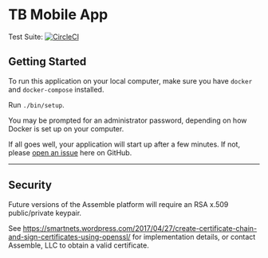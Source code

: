 # TB Mobile App

Test Suite:
[![CircleCI](https://circleci.com/gh/uwcirg/tb-mobile-app.svg?style=svg)](https://circleci.com/gh/uwcirg/tb-mobile-app)

## Getting Started

To run this application on your local computer,
make sure you have `docker` and `docker-compose` installed.

Run `./bin/setup`.

You may be prompted for an administrator password,
depending on how Docker is set up on your computer.

If all goes well, your application will start up after a few minutes.
If not, please [open an issue] here on GitHub.

[open an issue]: https://github.com/uwcirg/tb-mobile-app/issues/new?title=Problem%20with%20setup%20script

- - -

## Security

Future versions of the Assemble platform
will require an RSA x.509 public/private keypair.

See
https://smartnets.wordpress.com/2017/04/27/create-certificate-chain-and-sign-certificates-using-openssl/
for implementation details,
or contact Assemble, LLC to obtain a valid certificate.
